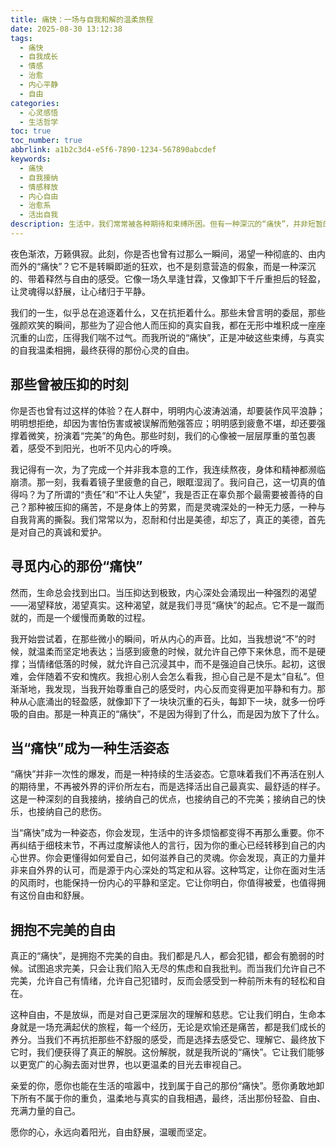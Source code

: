 ```yaml
---
title: 痛快：一场与自我和解的温柔旅程
date: 2025-08-30 13:12:38
tags:
  - 痛快
  - 自我成长
  - 情感
  - 治愈
  - 内心平静
  - 自由
categories:
  - 心灵感悟
  - 生活哲学
toc: true
toc_number: true
abbrlink: a1b2c3d4-e5f6-7890-1234-567890abcdef
keywords:
  - 痛快
  - 自我接纳
  - 情感释放
  - 内心自由
  - 治愈系
  - 活出自我
description: 生活中，我们常常被各种期待和束缚所困。但有一种深沉的“痛快”，并非短暂的欢愉，而是与自我和解后，内心深处涌动的自由与平静。这是一种勇敢的释放，一次温柔的蜕变，让我们卸下重负，活出真我。
---
```


夜色渐浓，万籁俱寂。此刻，你是否也曾有过那么一瞬间，渴望一种彻底的、由内而外的“痛快”？它不是转瞬即逝的狂欢，也不是刻意营造的假象，而是一种深沉的、带着释然与自由的感受。它像一场久旱逢甘霖，又像卸下千斤重担后的轻盈，让灵魂得以舒展，让心绪归于平静。

我们的一生，似乎总在追逐着什么，又在抗拒着什么。那些未曾言明的委屈，那些强颜欢笑的瞬间，那些为了迎合他人而压抑的真实自我，都在无形中堆积成一座座沉重的山峦，压得我们喘不过气。而我所说的“痛快”，正是冲破这些束缚，与真实的自我温柔相拥，最终获得的那份心灵的自由。

## 那些曾被压抑的时刻

你是否也曾有过这样的体验？在人群中，明明内心波涛汹涌，却要装作风平浪静；明明想拒绝，却因为害怕伤害或被误解而勉强答应；明明感到疲惫不堪，却还要强撑着微笑，扮演着“完美”的角色。那些时刻，我们的心像被一层层厚重的茧包裹着，感受不到阳光，也听不见内心的呼唤。

我记得有一次，为了完成一个并非我本意的工作，我连续熬夜，身体和精神都濒临崩溃。那一刻，我看着镜子里疲惫的自己，眼眶湿润了。我问自己，这一切真的值得吗？为了所谓的“责任”和“不让人失望”，我是否正在辜负那个最需要被善待的自己？那种被压抑的痛苦，不是身体上的劳累，而是灵魂深处的一种无力感，一种与自我背离的撕裂。我们常常以为，忍耐和付出是美德，却忘了，真正的美德，首先是对自己的真诚和爱护。

## 寻觅内心的那份“痛快”

然而，生命总会找到出口。当压抑达到极致，内心深处会涌现出一种强烈的渴望——渴望释放，渴望真实。这种渴望，就是我们寻觅“痛快”的起点。它不是一蹴而就的，而是一个缓慢而勇敢的过程。

我开始尝试着，在那些微小的瞬间，听从内心的声音。比如，当我想说“不”的时候，就温柔而坚定地表达；当感到疲惫的时候，就允许自己停下来休息，而不是硬撑；当情绪低落的时候，就允许自己沉浸其中，而不是强迫自己快乐。起初，这很难，会伴随着不安和愧疚。我担心别人会怎么看我，担心自己是不是太“自私”。但渐渐地，我发现，当我开始尊重自己的感受时，内心反而变得更加平静和有力。那种从心底涌出的轻盈感，就像卸下了一块块沉重的石头，每卸下一块，就多一份呼吸的自由。那是一种真正的“痛快”，不是因为得到了什么，而是因为放下了什么。

## 当“痛快”成为一种生活姿态

“痛快”并非一次性的爆发，而是一种持续的生活姿态。它意味着我们不再活在别人的期待里，不再被外界的评价所左右，而是选择活出自己最真实、最舒适的样子。这是一种深刻的自我接纳，接纳自己的优点，也接纳自己的不完美；接纳自己的快乐，也接纳自己的悲伤。

当“痛快”成为一种姿态，你会发现，生活中的许多烦恼都变得不再那么重要。你不再纠结于细枝末节，不再过度解读他人的言行，因为你的重心已经转移到自己的内心世界。你会更懂得如何爱自己，如何滋养自己的灵魂。你会发现，真正的力量并非来自外界的认可，而是源于内心深处的笃定和从容。这种笃定，让你在面对生活的风雨时，也能保持一份内心的平静和坚定。它让你明白，你值得被爱，也值得拥有这份自由和舒展。

## 拥抱不完美的自由

真正的“痛快”，是拥抱不完美的自由。我们都是凡人，都会犯错，都会有脆弱的时候。试图追求完美，只会让我们陷入无尽的焦虑和自我批判。而当我们允许自己不完美，允许自己有情绪，允许自己犯错时，反而会感受到一种前所未有的轻松和自在。

这种自由，不是放纵，而是对自己更深层次的理解和慈悲。它让我们明白，生命本身就是一场充满起伏的旅程，每一个经历，无论是欢愉还是痛苦，都是我们成长的养分。当我们不再抗拒那些不舒服的感受，而是选择去感受它、理解它、最终放下它时，我们便获得了真正的解脱。这份解脱，就是我所说的“痛快”。它让我们能够以更宽广的心胸去面对世界，也以更温柔的目光去审视自己。

亲爱的你，愿你也能在生活的喧嚣中，找到属于自己的那份“痛快”。愿你勇敢地卸下所有不属于你的重负，温柔地与真实的自我相遇，最终，活出那份轻盈、自由、充满力量的自己。

愿你的心，永远向着阳光，自由舒展，温暖而坚定。